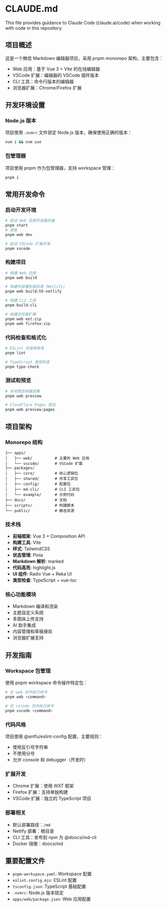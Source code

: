 # CLAUDE.md

This file provides guidance to Claude Code (claude.ai/code) when working with code in this repository.

## 项目概述

这是一个微信 Markdown 编辑器项目，采用 pnpm monorepo 架构，主要包含：

- Web 应用：基于 Vue 3 + Vite 的在线编辑器
- VSCode 扩展：编辑器的 VSCode 插件版本
- CLI 工具：命令行版本的编辑器
- 浏览器扩展：Chrome/Firefox 扩展

## 开发环境设置

### Node.js 版本

项目使用 `.nvmrc` 文件锁定 Node.js 版本，确保使用正确的版本：

```bash
nvm i && nvm use
```

### 包管理器

项目使用 pnpm 作为包管理器，支持 workspace 管理：

```bash
pnpm i
```

## 常用开发命令

### 启动开发环境

```bash
# 启动 Web 应用开发服务器
pnpm start
# 或者
pnpm web dev

# 启动 VSCode 扩展开发
pnpm vscode
```

### 构建项目

```bash
# 构建 Web 应用
pnpm web build

# 构建并部署到根目录（Netlify）
pnpm web build:h5-netlify

# 构建 CLI 工具
pnpm build:cli

# 构建浏览器扩展
pnpm web ext:zip
pnpm web firefox:zip
```

### 代码检查和格式化

```bash
# ESLint 检查和修复
pnpm lint

# TypeScript 类型检查
pnpm type-check
```

### 测试和预览

```bash
# 本地预览构建结果
pnpm web preview

# Cloudflare Pages 预览
pnpm web preview:pages
```

## 项目架构

### Monorepo 结构

```
├── apps/
│   ├── web/          # 主要的 Web 应用
│   └── vscode/       # VSCode 扩展
├── packages/
│   ├── core/         # 核心逻辑包
│   ├── shared/       # 共享工具包
│   ├── config/       # 配置包
│   ├── md-cli/       # CLI 工具包
│   └── example/      # 示例代码
├── docs/             # 文档
├── scripts/          # 构建脚本
└── public/           # 静态资源
```

### 技术栈

- **前端框架**: Vue 3 + Composition API
- **构建工具**: Vite
- **样式**: TailwindCSS
- **状态管理**: Pinia
- **Markdown 解析**: marked
- **代码高亮**: highlight.js
- **UI 组件**: Radix Vue + Reka UI
- **类型检查**: TypeScript + vue-tsc

### 核心功能模块

- Markdown 编译和渲染
- 主题自定义系统
- 多图床上传支持
- AI 助手集成
- 内容管理和草稿保存
- 浏览器扩展支持

## 开发指南

### Workspace 包管理

使用 pnpm workspace 命令操作特定包：

```bash
# 在 web 包中执行命令
pnpm web <command>

# 在 vscode 包中执行命令
pnpm vscode <command>
```

### 代码风格

项目使用 @antfu/eslint-config 配置，主要规则：

- 使用反引号字符串
- 不使用分号
- 允许 console 和 debugger（开发时）

### 扩展开发

- Chrome 扩展：使用 WXT 框架
- Firefox 扩展：支持单独构建
- VSCode 扩展：独立的 TypeScript 项目

### 部署相关

- 默认部署路径：`/md`
- Netlify 部署：根目录
- CLI 工具：发布到 npm 为 @doocs/md-cli
- Docker 镜像：doocs/md

## 重要配置文件

- `pnpm-workspace.yaml`: Workspace 配置
- `eslint.config.mjs`: ESLint 配置
- `tsconfig.json`: TypeScript 基础配置
- `.nvmrc`: Node.js 版本锁定
- `apps/web/package.json`: Web 应用配置
